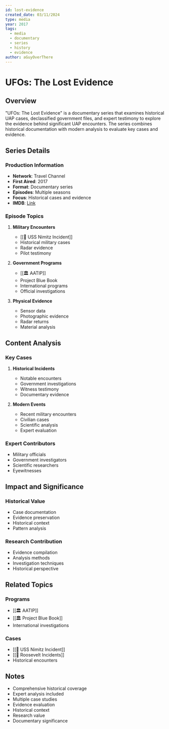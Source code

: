 ```yaml
---
id: lost-evidence
created_date: 03/11/2024
type: media
year: 2017
tags:
  - media
  - documentary
  - series
  - history
  - evidence
author: aGuyOverThere
---
```


# UFOs: The Lost Evidence

## Overview

"UFOs: The Lost Evidence" is a documentary series that examines historical UAP cases, declassified government files, and expert testimony to explore the evidence behind significant UAP encounters. The series combines historical documentation with modern analysis to evaluate key cases and evidence.

## Series Details

### Production Information
- **Network**: Travel Channel
- **First Aired**: 2017
- **Format**: Documentary series
- **Episodes**: Multiple seasons
- **Focus**: Historical cases and evidence
- **IMDB**: [Link](https://www.imdb.com/title/tt6675556/)

### Episode Topics
1. **Military Encounters**
   - [[📜 USS Nimitz Incident]]
   - Historical military cases
   - Radar evidence
   - Pilot testimony

2. **Government Programs**
   - [[🏛️ AATIP]]
   - Project Blue Book
   - International programs
   - Official investigations

3. **Physical Evidence**
   - Sensor data
   - Photographic evidence
   - Radar returns
   - Material analysis

## Content Analysis

### Key Cases
1. **Historical Incidents**
   - Notable encounters
   - Government investigations
   - Witness testimony
   - Documentary evidence

2. **Modern Events**
   - Recent military encounters
   - Civilian cases
   - Scientific analysis
   - Expert evaluation

### Expert Contributors
- Military officials
- Government investigators
- Scientific researchers
- Eyewitnesses

## Impact and Significance

### Historical Value
- Case documentation
- Evidence preservation
- Historical context
- Pattern analysis

### Research Contribution
- Evidence compilation
- Analysis methods
- Investigation techniques
- Historical perspective

## Related Topics

### Programs
- [[🏛️ AATIP]]
- [[🏛️ Project Blue Book]]
- International investigations

### Cases
- [[📜 USS Nimitz Incident]]
- [[📜 Roosevelt Incidents]]
- Historical encounters

## Notes

- Comprehensive historical coverage
- Expert analysis included
- Multiple case studies
- Evidence evaluation
- Historical context
- Research value
- Documentary significance